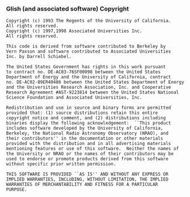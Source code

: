 ### Glish (and associated software) Copyright

	Copyright (c) 1993 The Regents of the University of California.
	All rights reserved.
	Copyright (c) 1997,1998 Associated Universities Inc.
	All rights reserved.

	This code is derived from software contributed to Berkeley by
	Vern Paxson and software contributed to Associated Universities
	Inc. by Darrell Schiebel.

	The United States Government has rights in this work pursuant
	to contract no. DE-AC03-76SF00098 between the United States
	Department of Energy and the University of California, contract
	no. DE-AC02-89ER40486 between the United States Department of Energy
	and the Universities Research Association, Inc. and Cooperative
	Research Agreement #AST-9223814 between the United States National
	Science Foundation and Associated Universities, Inc.

	Redistribution and use in source and binary forms are permitted
	provided that: (1) source distributions retain this entire
	copyright notice and comment, and (2) distributions including
	binaries display the following acknowledgement:  ``This product
	includes software developed by the University of California,
	Berkeley, the National Radio Astronomy Observatory (NRAO), and
	their contributors'' in the documentation or other materials
	provided with the distribution and in all advertising materials
	mentioning features or use of this software.  Neither the names of
	the University or NRAO or the names of their contributors may be
	used to endorse or promote products derived from this software
	without specific prior written permission.

	THIS SOFTWARE IS PROVIDED ``AS IS'' AND WITHOUT ANY EXPRESS OR
	IMPLIED WARRANTIES, INCLUDING, WITHOUT LIMITATION, THE IMPLIED
	WARRANTIES OF MERCHANTABILITY AND FITNESS FOR A PARTICULAR
	PURPOSE.
